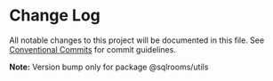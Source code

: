 # Change Log

All notable changes to this project will be documented in this file.
See [Conventional Commits](https://conventionalcommits.org) for commit guidelines.



**Note:** Version bump only for package @sqlrooms/utils
